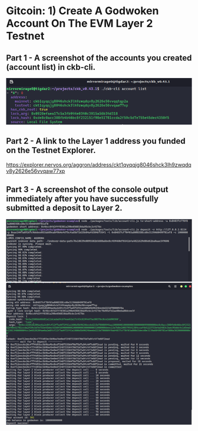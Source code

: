 # Gitcoin: 1) Create A Godwoken Account On The EVM Layer 2 Testnet

## Part 1 - A screenshot of the accounts you created (account list) in ckb-cli.

![ckb_accounts ](https://github.com/mirrormirage0/nervos/blob/main/Hackathon-Task-1-DepositLayer2/task1-part1-accounts.png?raw=true)

## Part 2 - A link to the Layer 1 address you funded on the Testnet Explorer.

https://explorer.nervos.org/aggron/address/ckt1qyqqjg8046shck3lh9zwqdqv8y2626e56vvqaw77xp

## Part 3 - A screenshot of the console output immediately after you have successfully submitted a deposit to Layer 2.

![deposit_to_layer2 ](https://github.com/mirrormirage0/nervos/blob/main/Hackathon-Task-1-DepositLayer2/task1-part3-deposit1.png?raw=true)
![deposit_to_layer2 ](https://github.com/mirrormirage0/nervos/blob/main/Hackathon-Task-1-DepositLayer2/task1-part3-deposit2.png?raw=true)




